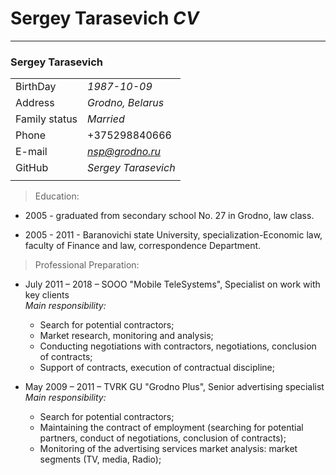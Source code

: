 # Sergey Tarasevich _CV_
_________________________

### Sergey Tarasevich
|  |  | 
| -------- | ------ 
| BirthDay | *1987-10-09*  
| Address | *Grodno, Belarus*  
| Family status | *Married*  
| Phone | +375298840666  
| E-mail | *nsp@grodno.ru*  
| GitHub | *Sergey Tarasevich*
|  |  |
>  Education:
+ 2005 - graduated from secondary school No. 27 in Grodno, law class.

+ 2005 - 2011 - Baranovichi state University, specialization-Economic law, faculty of Finance and law, correspondence Department.

> Professional Preparation:
+ July 2011 – 2018 – SOOO "Mobile TeleSystems", Specialist on work with key clients       
*Main responsibility:*
  - Search for potential contractors;
  - Market research, monitoring and analysis;
  - Conducting negotiations with contractors, negotiations, conclusion of contracts;
  - Support of contracts, execution of contractual discipline;

+ May 2009 – 2011 – TVRK GU "Grodno Plus", Senior advertising specialist        
*Main responsibility:*
  - Search for potential contractors;
  - Maintaining the contract of employment (searching for potential partners, conduct of negotiations, conclusion of contracts);
  - Monitoring of the advertising services market analysis: market segments (TV, media, Radio);

